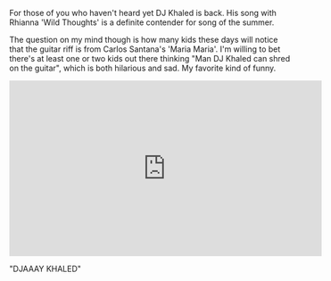 For those of you who haven't heard yet DJ Khaled is back. His song with Rhianna 'Wild Thoughts' is a definite contender for song of the summer.

The question on my mind though is how many kids these days will notice that the guitar riff is from Carlos Santana's 'Maria Maria'. I'm willing to bet there's at least one or two kids out there thinking "Man DJ Khaled can shred on the guitar", which is both hilarious and sad. My favorite kind of funny.

<iframe width="560" height="315" src="https://www.youtube.com/embed/fyaI4-5849w" frameborder="0" allowfullscreen></iframe>

"DJAAAY KHALED"
